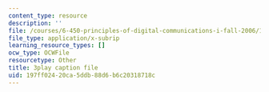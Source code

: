 ```yaml
---
content_type: resource
description: ''
file: /courses/6-450-principles-of-digital-communications-i-fall-2006/197ff02420ca5ddb88d6b6c20318718c_wzUaJmN9Mf0.vtt
file_type: application/x-subrip
learning_resource_types: []
ocw_type: OCWFile
resourcetype: Other
title: 3play caption file
uid: 197ff024-20ca-5ddb-88d6-b6c20318718c
---
```

